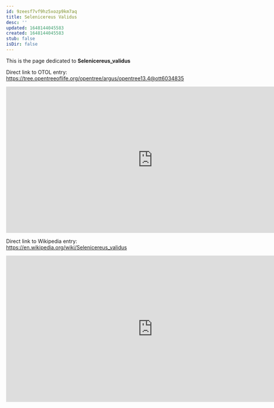 ```yaml
---
id: 9zeesf7vf9hz5xozp9km7aq
title: Selenicereus Validus
desc: ''
updated: 1648144045583
created: 1648144045583
stub: false
isDir: false
---
```

This is the page dedicated to **Selenicereus_validus**


Direct link to OTOL entry: https://tree.opentreeoflife.org/opentree/argus/opentree13.4@ott6034835



<html>
    <body>
    <iframe src="https://tree.opentreeoflife.org/opentree/argus/opentree13.4@ott6034835"
    width="800" height="400" frameborder="0" allowfullscreen> </iframe>
    </body>
</html>
    


Direct link to Wikipedia entry: https://en.wikipedia.org/wiki/Selenicereus_validus



<html>
    <body>
    <iframe src="https://en.wikipedia.org/wiki/Selenicereus_validus"
    width="800" height="400" frameborder="0" allowfullscreen> </iframe>
    </body>
</html>
    
